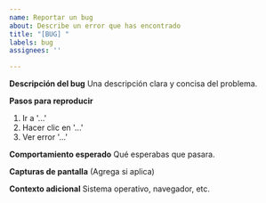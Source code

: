 ```yaml
---
name: Reportar un bug
about: Describe un error que has encontrado
title: "[BUG] "
labels: bug
assignees: ''

---
```


**Descripción del bug**
Una descripción clara y concisa del problema.

**Pasos para reproducir**
1. Ir a '...'
2. Hacer clic en '...'
3. Ver error '...'

**Comportamiento esperado**
Qué esperabas que pasara.

**Capturas de pantalla**
(Agrega si aplica)

**Contexto adicional**
Sistema operativo, navegador, etc.

